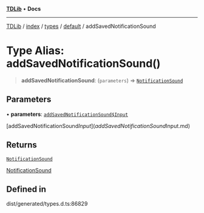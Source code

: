 [**TDLib**](../../../../../../README.md) • **Docs**

***

[TDLib](../../../../../../modules.md) / [index](../../../../../README.md) / [types](../../../README.md) / [default](../README.md) / addSavedNotificationSound

# Type Alias: addSavedNotificationSound()

> **addSavedNotificationSound**: (`parameters`) => [`NotificationSound`](NotificationSound.md)

## Parameters

• **parameters**: [`addSavedNotificationSound$Input`](addSavedNotificationSound$Input.md)

[addSavedNotificationSound$Input](addSavedNotificationSound$Input.md)

## Returns

[`NotificationSound`](NotificationSound.md)

[NotificationSound](NotificationSound.md)

## Defined in

dist/generated/types.d.ts:86829
